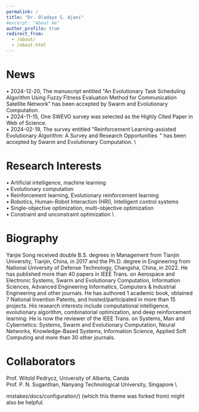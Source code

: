 ```yaml
---
permalink: /
title: "Dr. Oladayo S. Ajani"
#excerpt: "About me"
author_profile: true
redirect_from: 
  - /about/
  - /about.html
---
```


News
=====
• 2024-12-20, The manuscript entitled "An Evolutionary Task Scheduling Algorithm Using Fuzzy Fitness Evaluation Method for Communication Satellite Network" has been accepted by Swarm and Evolutionary Computation. \
• 2024-11-15, One SWEVO survey was selected as the Highly Cited Paper in Web of Science. \
• 2024-02-19, The survey entitled "Reinforcement Learning-assisted Evolutionary Algorithm: A Survey and Research Opportunities  " has been accepted by Swarm and Evolutionary Computation. \


Research Interests
======
• Artificial intelligence, machine learning \
• Evolutionary computation \
• Reinforcement learning, Evolutionary reinforcement learning \
• Robotics, Human-Robot Interaction (HRI), Intelligent control systems\
• Single-objective optimization, multi-objective optimization \
• Constraint and unconstraint optimization \


Biography
======
Yanjie Song received double B.S. degrees in Management from Tianjin University, Tianjin, China, in 2017 and the Ph.D. degree in Engineering from National University of Defense Technology, Changsha, China, in 2022. He has published more than 40 papers in IEEE Trans. on Aerospace and Electronic Systems, Swarm and Evolutionary Computation, Information Sciences, Advanced Engineering Informatics, Computers & Industrial Engineering and other journals. He has authored 1 academic book, obtained 7 National Invention Patents, and hosted/participated in more than 15 projects. His research interests include computational intelligence, evolutionary algorithm, combinatorial optimization, and deep reinforcement learning. He is now the reviewer of the IEEE Trans. on Systems, Man and Cybernetics: Systems, Swarm and Evolutionary Computation, Neural Networks, Knowledge-Based Systems, Information Science, Applied Soft Computing and more than 30 other journals. 

Collaborators
======
Prof. Witold Pedrycz, University of Alberta, Canda \
Prof. P. N. Suganthan, Nanyang Technological University, Singapore \

mistakes/docs/configuration/) (which this theme was forked from) might also be helpful.
